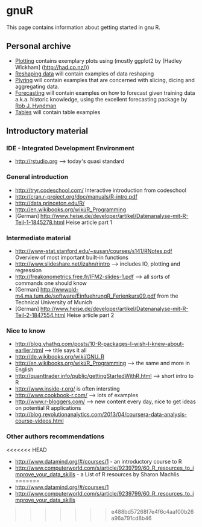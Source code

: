gnuR
====
This page contains information about getting started in gnu R.


Personal archive
---

- [Plotting](ggplot2.md) contains exemplary plots using (mostly ggplot2 by [Hadley Wickham] (http://had.co.nz/))
- [Reshaping data](reshape.md) will contain examples of data reshaping
- [Plyring](plyr.md) will contain examples that are concerned with slicing, dicing and aggregating data.
- [Forecasting](forecast.md) will contain examples on how to forecast given training data a.k.a. historic knowledge, using the excellent forecasting package by [Rob J. Hyndman](http://robjhyndman.com/)
- [Tables](tables.md) will contain table examples

Introductory material
---

### IDE - Integrated Development Environment
* http://rstudio.org --> today's quasi standard

### General introduction
* http://tryr.codeschool.com/ Interactive introduction from codeschool
* http://cran.r-project.org/doc/manuals/R-intro.pdf
* http://data.princeton.edu/R/
* http://en.wikibooks.org/wiki/R_Programming
* [German] http://www.heise.de/developer/artikel/Datenanalyse-mit-R-Teil-1-1845278.html Heise article part 1

### Intermediate material
* http://www-stat.stanford.edu/~susan/courses/s141/RNotes.pdf Overview of most important built-in functions
* http://www.slideshare.net/izahn/rintro --> includes IO, plotting and regression
* http://freakonometrics.free.fr/IFM2-slides-1.pdf --> all sorts of commands one should know
* [German] http://wwwold-m4.ma.tum.de/software/EinfuehrungR_Ferienkurs09.pdf from the Technical University of Munich
* [German] http://www.heise.de/developer/artikel/Datenanalyse-mit-R-Teil-2-1847554.html Heise article part 2

### Nice to know
* http://blog.yhathq.com/posts/10-R-packages-I-wish-I-knew-about-earlier.html --> title says it all
* http://de.wikibooks.org/wiki/GNU_R 
* http://en.wikibooks.org/wiki/R_Programming --> the same and more in English
* http://quanttrader.info/public/gettingStartedWithR.html --> short intro to R
* http://www.inside-r.org/ is often intersting
* http://www.cookbook-r.com/ --> lots of examples
* http://www.r-bloggers.com/ --> new content every day, nice to get ideas on potential R applications
* http://blog.revolutionanalytics.com/2013/04/coursera-data-analysis-course-videos.html

### Other authors recommendations
<<<<<<< HEAD
* http://www.datamind.org/#/courses/1 - an introductory course to R
* http://www.computerworld.com/s/article/9239799/60_R_resources_to_improve_your_data_skills - a List of R resources by Sharon Machlis
=======
* http://www.datamind.org/#/courses/1
* http://www.computerworld.com/s/article/9239799/60_R_resources_to_improve_your_data_skills
>>>>>>> e488bd57268f7e4f6c4aaf00b26a96a791cd8b46





